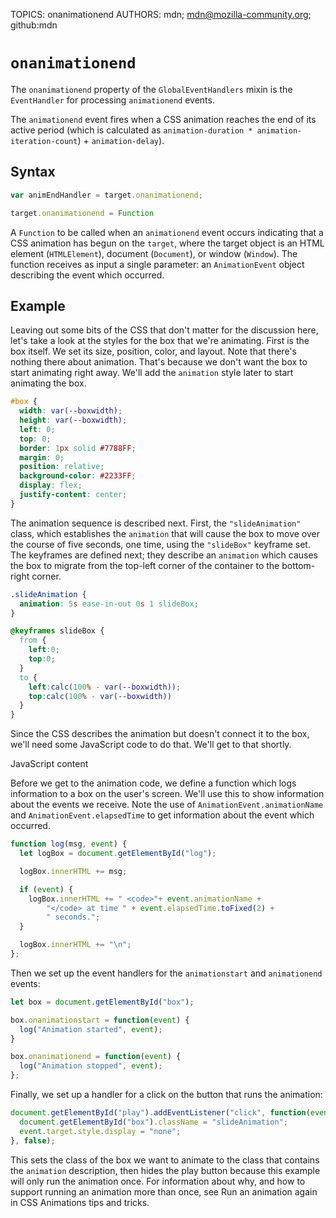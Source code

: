 TOPICS: onanimationend
AUTHORS: mdn; mdn@mozilla-community.org; github:mdn

# `onanimationend`

The `onanimationend` property of the `GlobalEventHandlers` mixin is the `EventHandler` for processing
`animationend` events.

The `animationend` event fires when a CSS animation reaches the end of its active period (which is
calculated as `animation-duration * animation-iteration-count`) + `animation-delay`).

## Syntax

```javascript
var animEndHandler = target.onanimationend;

target.onanimationend = Function
```

A `Function` to be called when an `animationend` event occurs indicating that a CSS animation has
begun on the `target`, where the target object is an HTML element (`HTMLElement`), document (`Document`),
or window (`Window`). The function receives as input a single parameter: an `AnimationEvent` object
describing the event which occurred.

## Example

Leaving out some bits of the CSS that don't matter for the discussion here, let's take a look at
the styles for the box that we're animating. First is the box itself. We set its size, position,
color, and layout. Note that there's nothing there about animation. That's because we don't want
the box to start animating right away. We'll add the `animation` style later to start animating the box.

```css
#box {
  width: var(--boxwidth);
  height: var(--boxwidth);
  left: 0;
  top: 0;
  border: 1px solid #7788FF;
  margin: 0;
  position: relative;
  background-color: #2233FF;
  display: flex;
  justify-content: center;
}
```

The animation sequence is described next. First, the `"slideAnimation"` class, which establishes the
`animation` that will cause the box to move over the course of five seconds, one time, using the
`"slideBox"` keyframe set. The keyframes are defined next; they describe an `animation` which causes
the box to migrate from the top-left corner of the container to the bottom-right corner.

```css
.slideAnimation {
  animation: 5s ease-in-out 0s 1 slideBox;
}

@keyframes slideBox {
  from {
    left:0;
    top:0;
  }
  to {
    left:calc(100% - var(--boxwidth));
    top:calc(100% - var(--boxwidth))
  }
}
```

Since the CSS describes the animation but doesn't connect it to the box, we'll need some JavaScript
code to do that.  We'll get to that shortly.

JavaScript content

Before we get to the animation code, we define a function which logs information to a box on the
user's screen. We'll use this to show information about the events we receive. Note the use of `AnimationEvent.animationName`
and `AnimationEvent.elapsedTime` to get information about the event which occurred.

```javascript
function log(msg, event) {
  let logBox = document.getElementById("log");

  logBox.innerHTML += msg;

  if (event) {
    logBox.innerHTML += " <code>"+ event.animationName +
        "</code> at time " + event.elapsedTime.toFixed(2) +
        " seconds.";
  }

  logBox.innerHTML += "\n";
};
```

Then we set up the event handlers for the `animationstart` and `animationend` events:

```javascript
let box = document.getElementById("box");

box.onanimationstart = function(event) {
  log("Animation started", event);
}

box.onanimationend = function(event) {
  log("Animation stopped", event);
};
```

Finally, we set up a handler for a click on the button that runs the animation:

```javascript
document.getElementById("play").addEventListener("click", function(event) {
  document.getElementById("box").className = "slideAnimation";
  event.target.style.display = "none";
}, false);
```

This sets the class of the box we want to animate to the class that contains the `animation`
description, then hides the play button because this example will only run the animation once.
For information about why, and how to support running an animation more than once, see Run an
animation again in CSS Animations tips and tricks.
